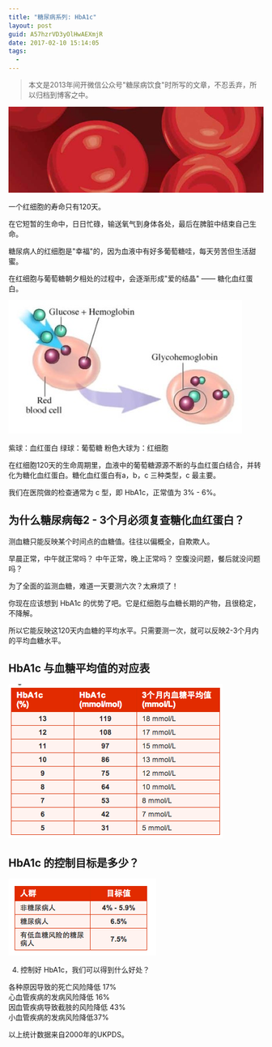 ```yaml
---
title: "糖尿病系列: HbA1c"
layout: post
guid: A57hzrVD3yOlHwAEXmjR
date: 2017-02-10 15:14:05
tags:
  - 
---
```


> 本文是2013年间开微信公众号"糖尿病饮食"时所写的文章，不忍丢弃，所以归档到博客之中。

![](/media/files/2017-02-10-banner-for-HbA1c.jpg)

一个红细胞的寿命只有120天。

在它短暂的生命中，日日忙碌，输送氧气到身体各处，最后在脾脏中结束自己生命。

糖尿病人的红细胞是"幸福"的，因为血液中有好多葡萄糖哇，每天劳苦但生活甜蜜。

在红细胞与葡萄糖朝夕相处的过程中，会逐渐形成"爱的结晶" —— 糖化血红蛋白。

![](/media/files/2017-02-10-HbA1c-1.png)

紫球：血红蛋白
绿球：葡萄糖
粉色大球为：红细胞

在红细胞120天的生命周期里，血液中的葡萄糖源源不断的与血红蛋白结合，并转化为糖化血红蛋白。糖化血红蛋白有a，b，c 三种类型，c 最主要。

我们在医院做的检查通常为 c 型，即 HbA1c，正常值为 3% - 6%。

## 为什么糖尿病每2 - 3个月必须复查糖化血红蛋白？

测血糖只能反映某个时间点的血糖值。往往以偏概全，自欺欺人。

早晨正常，中午就正常吗？
中午正常，晚上正常吗？
空腹没问题，餐后就没问题吗？

为了全面的监测血糖，难道一天要测六次？太麻烦了！

你现在应该想到 HbA1c 的优势了吧。它是红细胞与血糖长期的产物，且很稳定，不降解。

所以它能反映这120天内血糖的平均水平。只需要测一次，就可以反映2-3个月内的平均血糖水平。

## HbA1c 与血糖平均值的对应表

![](/media/files/2017-02-10-HbA1c-2.png)


## HbA1c 的控制目标是多少？

![](/media/files/2017-02-10-HbA1c-3.png)


4. 控制好 HbA1c，我们可以得到什么好处？

各种原因导致的死亡风险降低 17%  
心血管疾病的发病风险降低 16%  
因血管疾病导致截肢的风险降低 43%  
小血管疾病的发病风险降低37%  

以上统计数据来自2000年的UKPDS。
